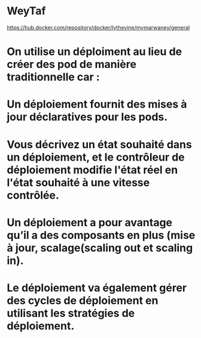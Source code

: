 # WeyTaf
https://hub.docker.com/repository/docker/lythevine/mymarwaney/general

# On utilise un déploiment au lieu de créer des pod de manière traditionnelle car :
# Un déploiement fournit des mises à jour déclaratives pour les pods.
# Vous décrivez un état souhaité dans un déploiement, et le contrôleur de déploiement modifie l'état réel en l'état souhaité à une vitesse contrôlée.
# Un déploiement a pour avantage qu’il  a des composants en plus (mise à jour, scalage(scaling out et scaling in). 
# Le déploiement va également gérer des cycles de déploiement en utilisant les stratégies de déploiement.
